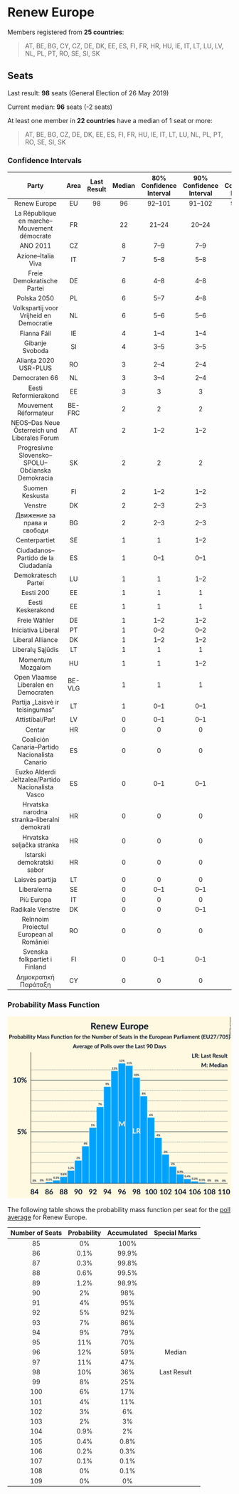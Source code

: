 # Renew Europe

Members registered from **25 countries**:

> AT, BE, BG, CY, CZ, DE, DK, EE, ES, FI, FR, HR, HU, IE, IT, LT, LU, LV, NL, PL, PT, RO, SE, SI, SK

## Seats

Last result: **98** seats (General Election of 26 May 2019)

Current median: **96** seats (-2 seats)

At least one member in **22 countries** have a median of 1 seat or more:

> AT, BE, BG, CZ, DE, DK, EE, ES, FI, FR, HU, IE, IT, LT, LU, NL, PL, PT, RO, SE, SI, SK

### Confidence Intervals

| Party | Area | Last Result | Median | 80% Confidence Interval | 90% Confidence Interval | 95% Confidence Interval | 99% Confidence Interval |
|:-----:|:----:|:-----------:|:------:|:-----------------------:|:-----------------------:|:-----------------------:|:-----------------------:|
| Renew Europe | EU | 98 | 96 | 92–101 | 91–102 | 90–103 | 88–105 |
| La République en marche–Mouvement démocrate | FR | | 22 | 21–24 | 20–24 | 20–24 | 20–25 |
| ANO 2011 | CZ | | 8 | 7–9 | 7–9 | 7–10 | 6–10 |
| Azione–Italia Viva | IT | | 7 | 5–8 | 5–8 | 5–8 | 5–9 |
| Freie Demokratische Partei | DE | | 6 | 4–8 | 4–8 | 4–8 | 4–9 |
| Polska 2050 | PL | | 6 | 5–7 | 4–8 | 4–8 | 3–9 |
| Volkspartij voor Vrijheid en Democratie | NL | | 6 | 5–6 | 5–6 | 4–7 | 4–8 |
| Fianna Fáil | IE | | 4 | 1–4 | 1–4 | 1–4 | 1–4 |
| Gibanje Svoboda | SI | | 4 | 3–5 | 3–5 | 3–5 | 3–5 |
| Alianța 2020 USR-PLUS | RO | | 3 | 2–4 | 2–4 | 2–4 | 2–4 |
| Democraten 66 | NL | | 3 | 3–4 | 2–4 | 2–4 | 2–5 |
| Eesti Reformierakond | EE | | 3 | 3 | 3 | 2–3 | 2–4 |
| Mouvement Réformateur | BE-FRC | | 2 | 2 | 2 | 2 | 1–2 |
| NEOS–Das Neue Österreich und Liberales Forum | AT | | 2 | 1–2 | 1–2 | 1–3 | 1–3 |
| Progresívne Slovensko–SPOLU–Občianska Demokracia | SK | | 2 | 2 | 2 | 1–2 | 1–3 |
| Suomen Keskusta | FI | | 2 | 1–2 | 1–2 | 1–2 | 1–2 |
| Venstre | DK | | 2 | 2–3 | 2–3 | 2–3 | 2–3 |
| Движение за права и свободи | BG | | 2 | 2–3 | 2–3 | 2–3 | 2–3 |
| Centerpartiet | SE | | 1 | 1 | 1–2 | 1–2 | 1–2 |
| Ciudadanos–Partido de la Ciudadanía | ES | | 1 | 0–1 | 0–1 | 0–2 | 0–2 |
| Demokratesch Partei | LU | | 1 | 1 | 1–2 | 1–2 | 1–2 |
| Eesti 200 | EE | | 1 | 1 | 1 | 1 | 0–1 |
| Eesti Keskerakond | EE | | 1 | 1 | 1 | 0–1 | 0–2 |
| Freie Wähler | DE | | 1 | 1–2 | 1–2 | 0–2 | 0–2 |
| Iniciativa Liberal | PT | | 1 | 0–2 | 0–2 | 0–2 | 0–2 |
| Liberal Alliance | DK | | 1 | 1–2 | 1–2 | 1–2 | 1–2 |
| Liberalų Sąjūdis | LT | | 1 | 1 | 1 | 1 | 1 |
| Momentum Mozgalom | HU | | 1 | 1 | 1–2 | 1–2 | 1–2 |
| Open Vlaamse Liberalen en Democraten | BE-VLG | | 1 | 1 | 1 | 1 | 1 |
| Partija „Laisvė ir teisingumas“ | LT | | 1 | 0–1 | 0–1 | 0–1 | 0–2 |
| Attīstībai/Par! | LV | | 0 | 0–1 | 0–1 | 0–1 | 0–1 |
| Centar | HR | | 0 | 0 | 0 | 0 | 0 |
| Coalición Canaria–Partido Nacionalista Canario | ES | | 0 | 0 | 0 | 0 | 0 |
| Euzko Alderdi Jeltzalea/Partido Nacionalista Vasco | ES | | 0 | 0–1 | 0–1 | 0–1 | 0–1 |
| Hrvatska narodna stranka–liberalni demokrati | HR | | 0 | 0 | 0 | 0 | 0 |
| Hrvatska seljačka stranka | HR | | 0 | 0 | 0 | 0 | 0 |
| Istarski demokratski sabor | HR | | 0 | 0 | 0 | 0 | 0 |
| Laisvės partija | LT | | 0 | 0 | 0 | 0–1 | 0–1 |
| Liberalerna | SE | | 0 | 0–1 | 0–1 | 0–1 | 0–1 |
| Più Europa | IT | | 0 | 0 | 0 | 0 | 0–4 |
| Radikale Venstre | DK | | 0 | 0 | 0–1 | 0–1 | 0–1 |
| Reînnoim Proiectul European al României | RO | | 0 | 0 | 0 | 0 | 0 |
| Svenska folkpartiet i Finland | FI | | 0 | 0–1 | 0–1 | 0–1 | 0–1 |
| Δημοκρατική Παράταξη | CY | | 0 | 0 | 0 | 0 | 0 |

### Probability Mass Function

![Graph with seats probability mass function not yet produced](average-2022-11-30-seats-pmf-reneweurope.png "Seats Probability Mass Function")

The following table shows the probability mass function per seat for the [poll average](average-2022-11-30.html) for Renew Europe.

| Number of Seats | Probability | Accumulated | Special Marks |
|:---------------:|:-----------:|:-----------:|:-------------:|
| 85 | 0% | 100% |  |
| 86 | 0.1% | 99.9% |  |
| 87 | 0.3% | 99.8% |  |
| 88 | 0.6% | 99.5% |  |
| 89 | 1.2% | 98.9% |  |
| 90 | 2% | 98% |  |
| 91 | 4% | 95% |  |
| 92 | 5% | 92% |  |
| 93 | 7% | 86% |  |
| 94 | 9% | 79% |  |
| 95 | 11% | 70% |  |
| 96 | 12% | 59% | Median |
| 97 | 11% | 47% |  |
| 98 | 10% | 36% | Last Result |
| 99 | 8% | 25% |  |
| 100 | 6% | 17% |  |
| 101 | 4% | 11% |  |
| 102 | 3% | 6% |  |
| 103 | 2% | 3% |  |
| 104 | 0.9% | 2% |  |
| 105 | 0.4% | 0.8% |  |
| 106 | 0.2% | 0.3% |  |
| 107 | 0.1% | 0.1% |  |
| 108 | 0% | 0.1% |  |
| 109 | 0% | 0% |  |


